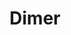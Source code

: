 ---
logohandle: dimerapp
sort: dimer
title: Dimer
twitter: https://x.com/dimerapp
website: https://dimerapp.com/
---